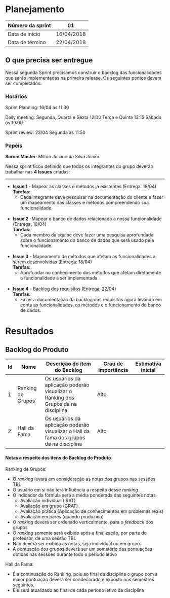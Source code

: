 # Planejamento

|Número da sprint 	| 01|
|---------|-|
|Data de início 	| 16/04/2018|
|Data de término 	| 22/04/2018|

## O que precisa ser entregue
Nessa segunda Sprint precisamos construir o backlog das funcionalidades que serão implementadas na primeira release. Os seguintes pontos devem ser completados:

### Horários
Sprint Planning:
16/04 as 11:30

Daily meeting:
Segunda, Quarta e Sexta 12:00
Terça e Quinta 13:15
Sábado às 19:00

Sprint review:
 23/04 Segunda às 11:50

### Papéis
**Scrum Master**: Milton Juliano da Silva Júnior

Nessa sprint ficou definido que todos os integrantes do grupo deverão trabalhar nas **4 Issues** criadas:
***  
* **Issue 1** - Mapear as classes e métodos já existentes (Entrega: 18/04) <br/>
 **Tarefas:**  
    - Cada integrante deve pesquisar na documentação do cliente e fazer um mapeamento das classes e métodos compreendendo sua funcionalidade.
<br/><br/>
* **Issue 2** -Mapear o banco de dados relacionado a nossa funcionalidade (Entrega: 18/04) <br/>
  **Tarefas:**  
    - Cada membro da equipe deve fazer uma pesquisa aprofundada sobre o funcionamento do banco de dados que será usado pela funcionalidade.
<br/><br/>
* **Issue 3** - Mapeamento de métodos que afetam as funcionalidades a serem desenvolvidas (Entrega: 18/04) <br/>
  **Tarefas:**  
    - Aprofundar no conhecimento dos métodos que afetam diretamente a funcionalidade a ser implementada.
<br/><br/>
* **Issue 4** - Backlog dos requisitos (Entrega: 22/04)<br/>
  **Tarefas:**
    - Fazer a documentação da backlog dos requisitos agora levando em conta as funcionalidades, os métodos e o funcionamento do banco de dados.

# Resultados

## Backlog do Produto

| Id | Nome              | Descrição do item do Backlog | Grau de importância | Estimativa inicial |
|----|----|----|----|----|
| 1  | Ranking de Grupos | Os usuários da aplicação poderão visualizar o Ranking dos Grupos da  na disciplina   | Alto  |   |
| 2  | Hall da Fama      | Os usuários da aplicação poderão visualizar o Hall da fama dos grupos da  na disciplina  | Alto  |   |

#### Notas a respeito dos itens do Backlog do Produto

Ranking de Grupos:

- O _ranking_ levará em consideração as notas dos grupos nas sessões TBL  
- O usuário em si não terá influência a respeito desse _ranking_
- O indicador da fórmula será a média ponderada das seguintes notas
	- Avaliação individual (IRAT)
	- Avaliação em grupo (GRAT)
	- Avaliação prática (Aplicação de conhecimentos em problemas reais)
	- Avaliação em pares (quando produzida)
- O _ranking_ deverá ser ordenado verticalmente,  para o _feedback_ dos grupos
- O _ranking_ somente será exibido após a finalização, por parte do professor, de uma sessão TBL
- Não deverá ser exibida as notas, seja individual ou em grupo.
- A pontuação dos grupos deverá ser um somatório das pontuações obtidas nas sessões durante todo o período letivo

Hall da Fama:

- É a continuação do Ranking, pois ao final da disciplina o grupo com a maior pontuação deverá ser condecorado e exposto nos semestres seguintes.
- Ele será atualizado ao final de cada período letivo da disciplina
